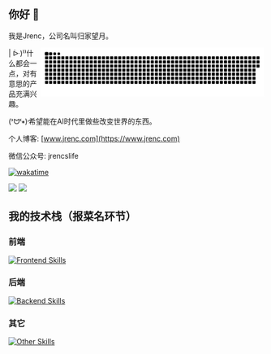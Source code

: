 
## 你好 👋

我是Jrenc，公司名叫归家望月。

 <picture>
  <source media="(prefers-color-scheme: dark)" srcset="https://raw.githubusercontent.com/jrenc2002/jrenc2002/output/github-snake-dark.svg?palette=github-dark">
  <source media="(prefers-color-scheme: light)" srcset="https://raw.githubusercontent.com/jrenc2002/jrenc2002/output/github-snake.svg">
  <img height="96" align="right" alt="github contribution grid snake animation" src="https://raw.githubusercontent.com/jrenc2002/jrenc2002/snake-game/github-contribution-grid-snake.svg">
</picture>

| ᐕ)⁾⁾什么都会一点，对有意思的产品充满兴趣。

(ᕑᗢᓫ∗)˒希望能在AI时代里做些改变世界的东西。

个人博客: [www.jrenc.com](https://www.jrenc.com)  

微信公众号: jrencslife  

[![wakatime](https://wakatime.com/badge/user/d96ca117-185e-408e-b1a2-892e09cc7d3c.svg)](https://wakatime.com/@d96ca117-185e-408e-b1a2-892e09cc7d3c)

<div>
  <img width="49%" src="https://github-readme-stats.vercel.app/api?username=jrenc2002&show_icons=true&include_all_commits=true&count_private=true"/>
  <img width="49%" src="https://github-readme-stats.vercel.app/api/wakatime?username=d96ca117-185e-408e-b1a2-892e09cc7d3c&bg_color=2D3748&title_color=2F855A&icon_color=2F855A&text_color=ffffff&custom_title=Code%20Time%20Stats&langs_count=10&layout=compact"/>

</div>

## 我的技术栈（报菜名环节）

### 前端
 [![Frontend Skills](https://skillicons.dev/icons?i=react,html,js,ts,npm,vscode,vite,vue,css,tailwind,jquery,sass,webstorm,nuxt,yarn,pinia,electron)](https://skillicons.dev)

### 后端
 [![Backend Skills](https://skillicons.dev/icons?i=python,pycharm,django,flask,go,nodejs,nestjs,nextjs)](https://skillicons.dev)
 
### 其它
   [![Other Skills](https://skillicons.dev/icons?i=figma,qt,c,cpp,cmake,github,gmail,linux,nodejs,photoshop,opencv,postman,vercel,git,mysql,nginx)](https://skillicons.dev)


